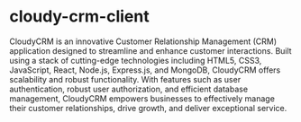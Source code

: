 # cloudy-crm-client
CloudyCRM is an innovative Customer Relationship Management (CRM) application designed to streamline and enhance customer interactions. 
Built using a stack of cutting-edge technologies including HTML5, CSS3, JavaScript, React, Node.js, Express.js, and MongoDB, CloudyCRM offers scalability and robust functionality. 
With features such as user authentication, robust user authorization, and efficient database management, CloudyCRM empowers businesses to effectively manage their customer relationships, drive growth, and deliver exceptional service.
